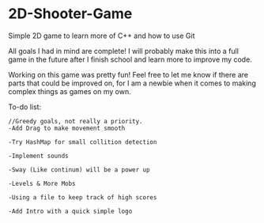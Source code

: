 # 2D-Shooter-Game
Simple 2D game to learn more of C++ and how to use Git

All goals I had in mind are complete! I will probably make
this into a full game in the future after I finish school
and learn more to improve my code.

Working on this game was pretty fun! Feel free to let me
know if there are parts that could be improved on, for I
am a newbie when it comes to making complex things as games
on my own.

To-do list:

	//Greedy goals, not really a priority.
	-Add Drag to make movement smooth
	
	-Try HashMap for small collition detection
		
	-Implement sounds
	
	-Sway (Like continum) will be a power up
	
	-Levels & More Mobs
	
	-Using a file to keep track of high scores
	
	-Add Intro with a quick simple logo
